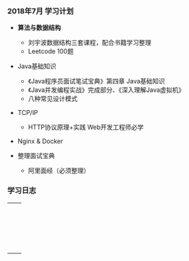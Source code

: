 ### 2018年7月 学习计划

- **算法与数据结构**
  - 刘宇波数据结构三套课程，配合书籍学习整理
  - Leetcode 100题

  

- Java基础知识

  - 《Java程序员面试笔试宝典》第四章 Java基础知识
  - 《Java并发编程实战》完成部分、《深入理解Java虚拟机》
  - 八种常见设计模式

- TCP/IP
  - HTTP协议原理+实践 Web开发工程师必学

- Nginx & Docker

- 整理面试宝典
  - 阿里面经（必须整理）



### 学习日志

|      |      |
| ---- | ---- |
|      |      |
|      |      |
|      |      |
|      |      |
|      |      |
|      |      |
|      |      |
|      |      |
|      |      |
|      |      |
|      |      |
|      |      |
|      |      |
|      |      |
|      |      |
|      |      |
|      |      |
|      |      |
|      |      |

